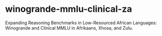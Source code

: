 # winogrande-mmlu-clinical-za
Expanding Reasoning Benchmarks in Low-Resourced African Languages: Winogrande and Clinical MMLU in Afrikaans, Xhosa, and Zulu.
